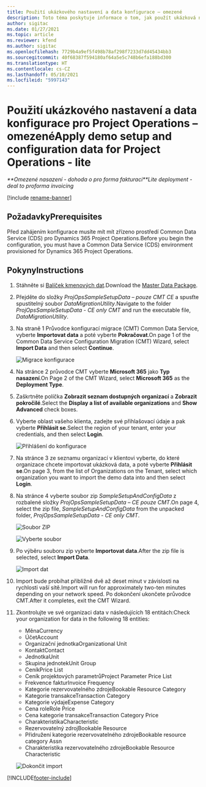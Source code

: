 ```yaml
---
title: Použití ukázkového nastavení a data konfigurace – omezené
description: Toto téma poskytuje informace o tom, jak použít ukázková nastavení a konfigurační data pro Project Operations.
author: sigitac
ms.date: 01/27/2021
ms.topic: article
ms.reviewer: kfend
ms.author: sigitac
ms.openlocfilehash: 7729b4a9ef5f498b78af298f7233d7dd45434bb3
ms.sourcegitcommit: 40f68387f594180af64a5e5c748b6efa188bd300
ms.translationtype: HT
ms.contentlocale: cs-CZ
ms.lasthandoff: 05/10/2021
ms.locfileid: "5997143"
---
```

# <a name="apply-demo-setup-and-configuration-data-for-project-operations---lite"></a><span data-ttu-id="57f1a-103">Použití ukázkového nastavení a data konfigurace pro Project Operations – omezené</span><span class="sxs-lookup"><span data-stu-id="57f1a-103">Apply demo setup and configuration data for Project Operations - lite</span></span> 

<span data-ttu-id="57f1a-104">_\*\*Omezené nasazení - dohoda o pro forma fakturaci_</span><span class="sxs-lookup"><span data-stu-id="57f1a-104">_\*\*Lite deployment - deal to proforma invoicing_</span></span>

[!include [rename-banner](~/includes/cc-data-platform-banner.md)]

## <a name="prerequisites"></a><span data-ttu-id="57f1a-105">Požadavky</span><span class="sxs-lookup"><span data-stu-id="57f1a-105">Prerequisites</span></span>

<span data-ttu-id="57f1a-106">Před zahájením konfigurace musíte mít mít zřízeno prostředí  Common Data Service (CDS) pro Dynamics 365 Project Operations.</span><span class="sxs-lookup"><span data-stu-id="57f1a-106">Before you begin the configuration, you must have a Common Data Service (CDS) environment provisioned for Dynamics 365 Project Operations.</span></span>


## <a name="instructions"></a><span data-ttu-id="57f1a-107">Pokyny</span><span class="sxs-lookup"><span data-stu-id="57f1a-107">Instructions</span></span>

1. <span data-ttu-id="57f1a-108">Stáhněte si [Balíček kmenových dat](https://download.microsoft.com/download/3/4/1/341bf279-a64f-4baa-af31-ce624859b518/ProjOpsSampleSetupData-%20CE%20only.zip).</span><span class="sxs-lookup"><span data-stu-id="57f1a-108">Download the [Master Data Package](https://download.microsoft.com/download/3/4/1/341bf279-a64f-4baa-af31-ce624859b518/ProjOpsSampleSetupData-%20CE%20only.zip).</span></span> 
2. <span data-ttu-id="57f1a-109">Přejděte do složky *ProjOpsSampleSetupData – pouze CMT CE* a spusťte spustitelný soubor *DataMigrationUtility*.</span><span class="sxs-lookup"><span data-stu-id="57f1a-109">Navigate to the folder *ProjOpsSampleSetupData - CE only CMT* and run the executable file, *DataMigrationUtility*.</span></span>
3. <span data-ttu-id="57f1a-110">Na straně 1 Průvodce konfigurací migrace (CMT) Common Data Service, vyberte **Importovat data** a poté vyberte **Pokračovat**.</span><span class="sxs-lookup"><span data-stu-id="57f1a-110">On page 1 of the Common Data Service Configuration Migration (CMT) Wizard, select **Import Data** and then select **Continue**.</span></span>

    ![Migrace konfigurace](./media/1ConfigurationMigration.png)

4. <span data-ttu-id="57f1a-112">Na stránce 2 průvodce CMT vyberte **Microsoft 365** jako **Typ nasazení**.</span><span class="sxs-lookup"><span data-stu-id="57f1a-112">On Page 2 of the CMT Wizard, select **Microsoft 365** as the **Deployment Type**.</span></span>
5. <span data-ttu-id="57f1a-113">Zaškrtněte políčka **Zobrazit seznam dostupných organizací** a **Zobrazit pokročilé**.</span><span class="sxs-lookup"><span data-stu-id="57f1a-113">Select the **Display a list of available organizations** and **Show Advanced** check boxes.</span></span>
6. <span data-ttu-id="57f1a-114">Vyberte oblast vašeho klienta, zadejte své přihlašovací údaje a pak vyberte **Přihlásit se**.</span><span class="sxs-lookup"><span data-stu-id="57f1a-114">Select the region of your tenant, enter your credentials, and then select **Login**.</span></span>

   ![Přihlášení do konfigurace](./media/2ConfigurationSignin.png)

7. <span data-ttu-id="57f1a-116">Na stránce 3 ze seznamu organizací v klientovi vyberte, do které organizace chcete importovat ukázková data, a poté vyberte **Přihlásit se**.</span><span class="sxs-lookup"><span data-stu-id="57f1a-116">On page 3, from the list of Organizations on the Tenant, select which organization you want to import the demo data into and then select **Login**.</span></span>
8. <span data-ttu-id="57f1a-117">Na stránce 4 vyberte soubor zip *SampleSetupAndConfigData* z rozbalené složky *ProjOpsSampleSetupData – CE pouze CMT*.</span><span class="sxs-lookup"><span data-stu-id="57f1a-117">On page 4, select the zip file, *SampleSetupAndConfigData* from the unpacked folder, *ProjOpsSampleSetupData - CE only CMT*.</span></span>

   ![Soubor ZIP](./media/3ZipFile.png)

   ![Vyberte soubor](./media/4SelectAFile.png)

9. <span data-ttu-id="57f1a-120">Po výběru souboru zip vyberte **Importovat data**.</span><span class="sxs-lookup"><span data-stu-id="57f1a-120">After the zip file is selected, select **Import Data**.</span></span>

   ![Import dat](./media/5ImportData.png)

10. <span data-ttu-id="57f1a-122">Import bude probíhat přibližně dvě až deset minut v závislosti na rychlosti vaší sítě.</span><span class="sxs-lookup"><span data-stu-id="57f1a-122">Import will run for approximately two-ten minutes depending on your network speed.</span></span> <span data-ttu-id="57f1a-123">Po dokončení ukončete průvodce CMT.</span><span class="sxs-lookup"><span data-stu-id="57f1a-123">After it completes, exit the CMT Wizard.</span></span> 
11. <span data-ttu-id="57f1a-124">Zkontrolujte ve své organizaci data v následujících 18 entitách:</span><span class="sxs-lookup"><span data-stu-id="57f1a-124">Check your organization for data in the following 18 entities:</span></span>

    -   <span data-ttu-id="57f1a-125">Měna</span><span class="sxs-lookup"><span data-stu-id="57f1a-125">Currency</span></span>
    -   <span data-ttu-id="57f1a-126">Účet</span><span class="sxs-lookup"><span data-stu-id="57f1a-126">Account</span></span>
    -   <span data-ttu-id="57f1a-127">Organizační jednotka</span><span class="sxs-lookup"><span data-stu-id="57f1a-127">Organizational Unit</span></span>
    -   <span data-ttu-id="57f1a-128">Kontakt</span><span class="sxs-lookup"><span data-stu-id="57f1a-128">Contact</span></span>
    -   <span data-ttu-id="57f1a-129">Jednotka</span><span class="sxs-lookup"><span data-stu-id="57f1a-129">Unit</span></span>
    -   <span data-ttu-id="57f1a-130">Skupina jednotek</span><span class="sxs-lookup"><span data-stu-id="57f1a-130">Unit Group</span></span>
    -   <span data-ttu-id="57f1a-131">Ceník</span><span class="sxs-lookup"><span data-stu-id="57f1a-131">Price List</span></span>
    -   <span data-ttu-id="57f1a-132">Ceník projektových parametrů</span><span class="sxs-lookup"><span data-stu-id="57f1a-132">Project Parameter Price List</span></span> 
    -   <span data-ttu-id="57f1a-133">Frekvence faktur</span><span class="sxs-lookup"><span data-stu-id="57f1a-133">Invoice Frequency</span></span>
    -   <span data-ttu-id="57f1a-134">Kategorie rezervovatelného zdroje</span><span class="sxs-lookup"><span data-stu-id="57f1a-134">Bookable Resource Category</span></span>
    -   <span data-ttu-id="57f1a-135">Kategorie transakce</span><span class="sxs-lookup"><span data-stu-id="57f1a-135">Transaction Category</span></span>
    -   <span data-ttu-id="57f1a-136">Kategorie výdaje</span><span class="sxs-lookup"><span data-stu-id="57f1a-136">Expense Category</span></span>
    -   <span data-ttu-id="57f1a-137">Cena role</span><span class="sxs-lookup"><span data-stu-id="57f1a-137">Role Price</span></span>
    -   <span data-ttu-id="57f1a-138">Cena kategorie transakce</span><span class="sxs-lookup"><span data-stu-id="57f1a-138">Transaction Category Price</span></span>
    -   <span data-ttu-id="57f1a-139">Charakteristika</span><span class="sxs-lookup"><span data-stu-id="57f1a-139">Characteristic</span></span>
    -   <span data-ttu-id="57f1a-140">Rezervovatelný zdroj</span><span class="sxs-lookup"><span data-stu-id="57f1a-140">Bookable Resource</span></span>
    -   <span data-ttu-id="57f1a-141">Přidružení kategorie rezervovatelného zdroje</span><span class="sxs-lookup"><span data-stu-id="57f1a-141">Bookable resource category Assn</span></span>
    -   <span data-ttu-id="57f1a-142">Charakteristika rezervovatelného zdroje</span><span class="sxs-lookup"><span data-stu-id="57f1a-142">Bookable Resource Characteristic</span></span>

    ![Dokončit import](./media/6CompleteImport.png)


[!INCLUDE[footer-include](../includes/footer-banner.md)]
